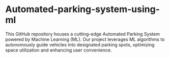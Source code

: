 # Automated-parking-system-using-ml
This GitHub repository houses a cutting-edge Automated Parking System powered by Machine Learning (ML). Our project leverages ML algorithms to autonomously guide vehicles into designated parking spots, optimizing space utilization and enhancing user convenience. 
